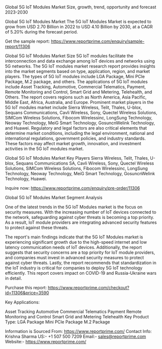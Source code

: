 Global 5G IoT Modules Market Size, growth, trend, opportunity and forecast 2023-2030

Global 5G IoT Modules Market
The 5G IoT Modules Market is expected to grow from USD 2.70 Billion in 2022 to USD 4.10 Billion by 2030, at a CAGR of 5.20% during the forecast period.

Get the sample report: https://www.reportprime.com/enquiry/sample-report/11306

Global 5G IoT Modules Market Size
5G IoT modules facilitate the interconnection and data exchange among IoT devices and networks using 5G networks. The 5G IoT modules market research report provides insights into the market segments based on type, application, region, and market players. The types of 5G IoT modules include LGA Package, Mini PCIe Package, M.2 package, and others. The applications of 5G IoT modules include Asset Tracking, Automotive, Commercial Telematics, Payment, Remote Monitoring and Control, Smart Grid and Metering, Telehealth, and Others. The report covers regions such as North America, Asia Pacific, Middle East, Africa, Australia, and Europe. Prominent market players in the 5G IoT modules market include Sierra Wireless, Telit, Thales, U-blox, Sequans Communications, Cavli Wireless, Sony, Quectel Wireless Solutions, SIMCom Wireless Solutions, Fibocom Wirelessinc, LongSung Technology, Neoway Technology, MeiG Smart Technology, GosuncnWelink Technology, and Huawei. Regulatory and legal factors are also critical elements that determine market conditions, including the legal environment, national and international regulations, government policies, and industry standards. These factors may affect market growth, innovation, and investment activities in the 5G IoT modules market.

Global 5G IoT Modules Market Key Players
Sierra Wireless, Telit, Thales, U-blox, Sequans Communications SA, Cavli Wireless, Sony, Quectel Wireless Solutions, SIMCom Wireless Solutions, Fibocom Wirelessinc, LongSung Technology, Neoway Technology, MeiG Smart Technology, GosuncnWelink Technology, Huawei.

Inquire now: https://www.reportprime.com/enquiry/pre-order/11306

Global 5G IoT Modules Market Segment Analysis

One of the latest trends in the 5G IoT Modules market is the focus on security measures. With the increasing number of IoT devices connected to the network, safeguarding against cyber threats is becoming a top priority. As a result, IoT module providers are integrating advanced security features to protect against these threats.

The report's main findings indicate that the 5G IoT Modules market is experiencing significant growth due to the high-speed internet and low latency communication needs of IoT devices. Additionally, the report suggests that security concerns are a top priority for IoT module providers, and companies must invest in advanced security measures to protect against cyber threats. Lastly, the report recommends that standardization in the IoT industry is critical for companies to deploy 5G IoT technology efficiently.
This report covers impact on COVID-19 and Russia-Ukraine wars in detail.

Purchase this report: https://www.reportprime.com/checkout?id=11306&price=3590

Key Applications:

Asset Tracking
Automotive
Commercial Telematics
Payment
Remote Monitoring and Control
Smart Grid and Metering
Telehealth
Key Product Type:
LGA Package
Mini PCIe Package
M.2 Package


Information is Sourced From: https://www.reportprime.com/
Contact Info:
Krishna Sharma
US:- +1 507 500 7209
Email:- sales@reportprime.com
Website:- https://www.reportprime.com/

